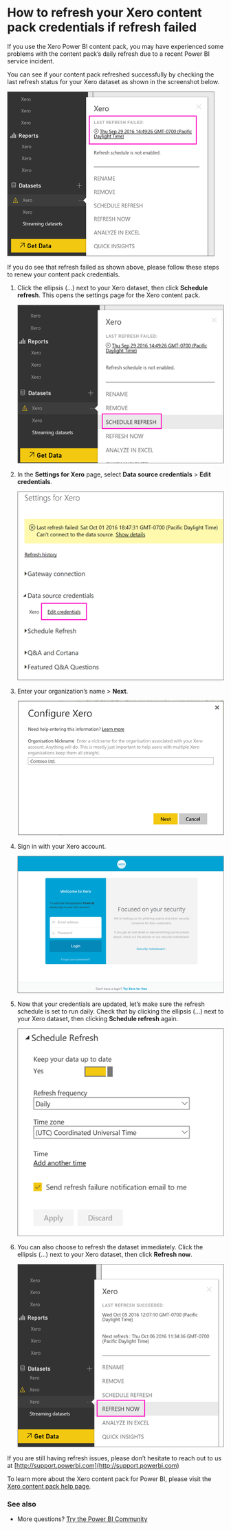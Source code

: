 <properties 
   pageTitle="How to refresh your Xero content pack credentials"
   description="If you use the Xero Power BI content pack, you may have experienced a problem with the content pack’s daily refresh due to a recent Power BI service incident."
   services="powerbi" 
   documentationCenter="" 
   authors="joeshoukry" 
   manager="erikre" 
   backup="maggiesMSFT"
   editor=""
   tags=""
   qualityFocus="no"
   qualityDate=""/>
 
<tags
   ms.service="powerbi"
   ms.devlang="NA"
   ms.topic="article"
   ms.tgt_pltfrm="NA"
   ms.workload="powerbi"
   ms.date="08/10/2017"
   ms.author="yshoukry"/>

# How to refresh your Xero content pack credentials if refresh failed

If you use the Xero Power BI content pack, you may have experienced some problems with the content pack’s daily refresh due to a recent Power BI service incident.

You can see if your content pack refreshed successfully by checking the last refresh status for your Xero dataset as shown in the screenshot below.

![](media/powerbi-service-refresh-xero-content-pack-credentials/powerbi-xero-refresh-failed.png)

If you do see that refresh failed as shown above, please follow these steps to renew your content pack credentials.

1. Click the ellipsis (...) next to your Xero dataset, then click **Schedule refresh**. This opens the settings page for the Xero content pack.

    ![](media/powerbi-service-refresh-xero-content-pack-credentials/powerbi-xero-schedule-refresh.png)
 
2. In the **Settings for Xero** page, select **Data source credentials** > **Edit credentials**.

    ![](media/powerbi-service-refresh-xero-content-pack-credentials/powerbi-xero-settings-page.png)

3. Enter your organization’s name > **Next**.

    ![](media/powerbi-service-refresh-xero-content-pack-credentials/powerbi-xero-configure.png)

4. Sign in with your Xero account.

    ![](media/powerbi-service-refresh-xero-content-pack-credentials/powerbi-xero-welcome.png)

4. Now that your credentials are updated, let’s make sure the refresh schedule is set to run daily. Check that by clicking the ellipsis (...) next to your Xero dataset, then clicking **Schedule refresh** again.

    ![](media/powerbi-service-refresh-xero-content-pack-credentials/powerbi-xero-refresh-schedule.png)

5. You can also choose to refresh the dataset immediately. Click the ellipsis (...) next to your Xero dataset, then click **Refresh now**.

    ![](media/powerbi-service-refresh-xero-content-pack-credentials/powerbi-xero-refresh-now.png)

If you are still having refresh issues, please don’t hesitate to reach out to us at [http://support.powerbi.com](http://support.powerbi.com) 

To learn more about the Xero content pack for Power BI, please visit the [Xero content pack help page](powerbi-content-pack-xero.md).


### See also  

-  More questions? [Try the Power BI Community](http://community.powerbi.com/)
